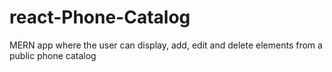 # react-Phone-Catalog
MERN app where the user can display, add, edit and delete elements from a public phone catalog
